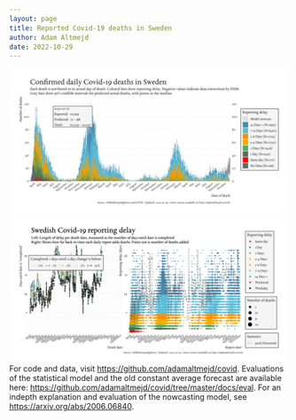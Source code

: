 ```yaml
---
layout: page
title: Reported Covid-19 deaths in Sweden
author: Adam Altmejd
date: 2022-10-29
---
```


![Graph of Swedish Covid-19 deaths with reporting delay.](deaths_lag_sweden_2022-10-29.png "Swedish Covid-19 deaths.")
![Graph of Swedish Covid-19 reporting delay in daily deaths.](lag_trend_sweden_2022-10-29.png "Trend in Swedish Covid-19 mortality reporting delay.")
For code and data, visit <https://github.com/adamaltmejd/covid>.
Evaluations of the statistical model and the old constant average forecast are available here: <https://github.com/adamaltmejd/covid/tree/master/docs/eval>.
For an indepth explanation and evaluation of the nowcasting model, see <https://arxiv.org/abs/2006.06840>.
